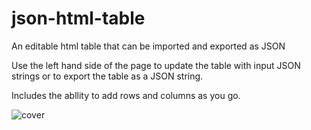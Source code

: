 # json-html-table
 An editable html table that can be imported and exported as JSON
 
 Use the left hand side of the page to update the table with input JSON strings or to export the table as a JSON string.

Includes the abllity to add rows and columns as you go.

![cover](https://user-images.githubusercontent.com/26311830/116245843-bbafb480-a7ac-11eb-8cfd-fa8acc9c075d.jpg)
